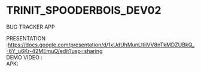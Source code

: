 # TRINIT_SPOODERBOIS_DEV02
BUG TRACKER APP

PRESENTATION :https://docs.google.com/presentation/d/1xUdUhMunLltiiVV8nTkMDZUBkQ_-6Y_u6Kr-42MEmuQ/edit?usp=sharing <br />
DEMO VIDEO : <br />
APK:<br />
